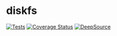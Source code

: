 # diskfs

[![Tests](https://github.com/thunze/diskfs/actions/workflows/tests.yml/badge.svg)](https://github.com/thunze/diskfs/actions/workflows/tests.yml)
[![Coverage Status](https://coveralls.io/repos/github/thunze/diskfs/badge.svg?branch=main)](https://coveralls.io/github/thunze/diskfs?branch=main)
[![DeepSource](https://deepsource.io/gh/thunze/diskfs.svg/?label=active+issues&show_trend=true&token=nJOUPPPBJpbdflsj7bvl9Txe)](https://deepsource.io/gh/thunze/diskfs/?ref=repository-badge)
